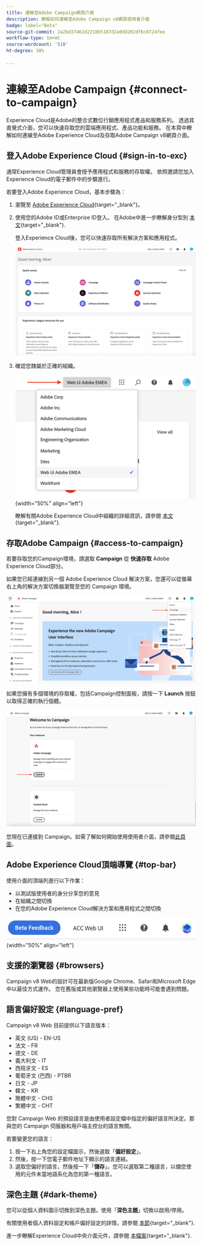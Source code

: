 ```yaml
---
title: 連線至Adobe Campaign網頁介面
description: 瞭解如何連線至Adobe Campaign v8網頁使用者介面
badge: label="Beta"
source-git-commit: 2a2bd37461d2218b5187d2a0dd202df6c0724fee
workflow-type: tm+mt
source-wordcount: '510'
ht-degree: 38%

---
```


# 連線至Adobe Campaign {#connect-to-campaign}

Experience Cloud是Adobe的整合式數位行銷應用程式產品和服務系列。 透過其直覺式介面，您可以快速存取您的雲端應用程式、產品功能和服務。 在本頁中瞭解如何連線至Adobe Experience Cloud及存取Adobe Campaign v8網頁介面。

## 登入Adobe Experience Cloud {#sign-in-to-exc}

通常Experience Cloud管理員會授予應用程式和服務的存取權。 依照邀請您加入Experience Cloud的電子郵件中的步驟進行。

若要登入Adobe Experience Cloud，基本步驟為：

1. 瀏覽至 [Adobe Experience Cloud](https://experience.adobe.com/){target="_blank"}。

1. 使用您的Adobe ID或Enterprise ID登入。 在Adobe中進一步瞭解身分型別 [本文](https://helpx.adobe.com/enterprise/using/identity.html){target="_blank"}.

   登入Experience Cloud後，您可以快速存取所有解決方案和應用程式。

   ![](assets/exc-home.png)

1. 確認您隸屬於正確的組織。

   ![](assets/exc-orgs.png){width="50%" align="left"}

   瞭解有關Adobe Experience Cloud中組織的詳細資訊，請參閱 [本文](https://experienceleague.adobe.com/docs/core-services/interface/administration/organizations.html?lang=zh-Hant){target="_blank"}.


## 存取Adobe Campaign {#access-to-campaign}

若要存取您的Campaign環境，請選取 **Campaign** 從 **快速存取** Adobe Experience Cloud部分。

如果您已經連線到另一個 Adobe Experience Cloud 解決方案，您還可以從螢幕右上角的解決方案切換器瀏覽至您的 Campaign 環境。

![](assets/solution-switcher.png)

如果您擁有多個環境的存取權，包括Campaign控制面板，請按一下 **Launch** 按鈕以取得正確的執行個體。

![](assets/launch-campaign.png)

您現在已連接到 Campaign。如需了解如何開始使用使用者介面，請參閱[此頁面](user-interface.md)。

## Adobe Experience Cloud頂端導覽 {#top-bar}

使用介面的頂端列進行以下作業：

* 以測試版使用者的身分分享您的意見
* 在組織之間切換
* 在您的Adobe Experience Cloud解決方案和應用程式之間切換

![](assets/unified-shell.png){width="50%" align="left"}

## 支援的瀏覽器 {#browsers}

Campaign v8 Web的設計可在最新版Google Chrome、Safari和Microsoft Edge中以最佳方式運作。 您在舊版或其他瀏覽器上使用某些功能時可能會遇到問題。

## 語言偏好設定 {#language-pref}

Campaign v8 Web 目前提供以下語言版本：

* 英文 (US) - EN-US
* 法文 - FR
* 德文 - DE
* 義大利文 - IT
* 西班牙文 - ES
* 葡萄牙文 (巴西) - PTBR
* 日文 - JP
* 韓文 - KR
* 簡體中文 - CHS
* 繁體中文 - CHT


您對 Campaign Web 的預設語言是由使用者設定檔中指定的偏好語言所決定。那與您的 Campaign 伺服器和用戶端主控台的語言無關。

若要變更您的語言：

1. 按一下右上角您的設定檔圖示，然後選取「**偏好設定**」。
1. 然後，按一下您電子郵件地址下顯示的語言連結。
1. 選取您偏好的語言，然後按一下「**儲存**」。您可以選取第二種語言，以備您使用的元件未當地語系化為您的第一種語言。

## 深色主題 {#dark-theme}

您可以從個人資料圖示切換到深色主題。使用「**深色主題**」切換以啟用/停用。

有關使用者個人資料設定和帳戶偏好設定的詳情，請參閱 [本節](https://experienceleague.adobe.com/docs/core-services/interface/experience-cloud.html#preferences){target="_blank"}.

進一步瞭解Experience Cloud中央介面元件，請參閱 [本檔案](https://experienceleague.adobe.com/docs/core-services/interface/experience-cloud.html){target="_blank"}.

